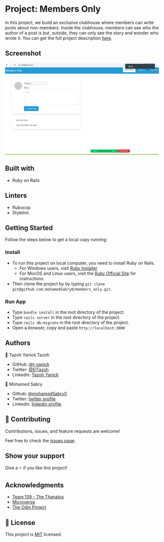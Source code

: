 # Project: Members Only


In this project, we build an exclusive clubhouse where members can write posts about non-members.  Inside the clubhouse, members can see who the author of a post is but, outside, they can only see the story and wonder who wrote it. You can get the full project description [here](https://www.theodinproject.com/courses/ruby-on-rails/lessons/authentication). 

## Screenshot
![screenshot1](img/screenshot.png)

## Built with

- Ruby on Rails

## Linters

- Rubocop
- Stylelint

## Getting Started

Follow the steps below to get a local copy running:

### Install
- To run this project on local computer, you need to install Ruby on Rails.
    - For Windows users, visit [Ruby Installer](https://rubyinstaller.org/)
    - For MocOS and Linux users, visit the [Ruby Official Site](https://www.ruby-lang.org/en/downloads/) for instructions.
- Then clone the project by by typing `git clone git@github.com:mohamedSabry0/members_only.git`.

### Run App
- Type `bundle install` in the root directory of the project.
- Type `rails server` in the root directory of the project.
- Type `rails db:migrate` in the root directory of the project.
- Open a browser, copy and paste `http://localhost:3000`

## Authors

👤 Tazoh Yanick Tazoh

- GitHub: [@t-yanick](https://github.com/t-yanick)
- Twitter: [@ElTazoh](https://twitter.com/ElTazoh)
- Linkedin: [Tazoh Yanick](https://linkedin.com/in/tazoh-yanick-5a978764)

👤 Mohamed Sabry

- Github: [@mohamedSabry0](https://github.com/mohamedSabry0)
- Twitter: [twitter profile](https://twitter.com/mohsmh0)
- Linkedin: [linkedin profile](https://www.linkedin.com/in/mohamed-sabry0/)

## 🤝 Contributing

Contributions, issues, and feature requests are welcome!

Feel free to check the [issues page](https://github.com/mohamedSabry0/members_only/issues).

## Show your support

Give a ⭐️ if you like this project!

## Acknowledgments

- [Team 139 - The Thanatos](https://microverse-students.slack.com/archives/C016RJURVCL)
- [Microverse](https://www.microverse.org/)
- [The Odin Project](https://www.theodinproject.com/courses/ruby-on-rails/lessons/authentication)

## 📝 License

This project is [MIT]() licensed.


